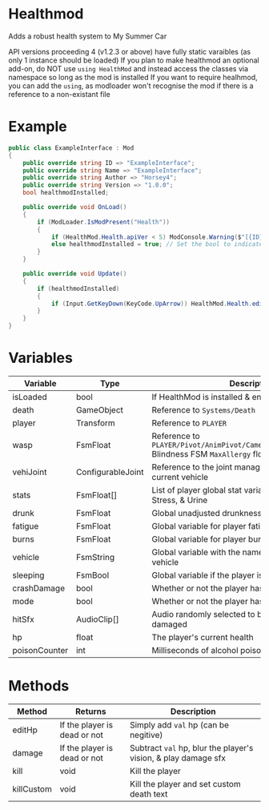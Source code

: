 # Healthmod
Adds a robust health system to My Summer Car

API versions proceeding 4 (v1.2.3 or above) have fully static varaibles (as only 1 instance should be loaded)
If you plan to make healthmod an optional add-on, do NOT use `using HealthMod` and instead access the classes via namespace so long as the mod is installed
If you want to require healhmod, you can add the `using`, as modloader won't recognise the mod if there is a reference to a non-existant file

# Example

```cs
public class ExampleInterface : Mod
{
    public override string ID => "ExampleInterface";
    public override string Name => "ExampleInterface";
    public override string Author => "Horsey4";
    public override string Version => "1.0.0";
    bool healthmodInstalled;

    public override void OnLoad()
    {
        if (ModLoader.IsModPresent("Health"))
        {
            if (HealthMod.Health.apiVer < 5) ModConsole.Warning($"[{ID}] HealthMod out of date, skipped hooks"); // Check if healthmod is up to date
            else healthmodInstalled = true; // Set the bool to indicate healthmod is installed and updated
        }
    }

    public override void Update()
    {
        if (healthmodInstalled)
        {
            if (Input.GetKeyDown(KeyCode.UpArrow)) HealthMod.Health.editHp(10, "Example"); // Heal 10hp if up arrow is pressed
        }
    }
}
```

# Variables

| Variable | Type | Description |
|-|-|-|
| isLoaded | bool | If HealthMod is installed & enabled |
| death | GameObject | Reference to `Systems/Death` |
| player | Transform | Reference to `PLAYER` |
| wasp | FsmFloat | Reference to `PLAYER/Pivot/AnimPivot/Camera/FPSCamera/FPSCamera` Blindness FSM `MaxAllergy` float |
| vehiJoint | ConfigurableJoint | Reference to the joint managing death force for the current vehicle |
| stats | FsmFloat[] | List of player global stat variables; Thirst, Hunger, Stress, & Urine |
| drunk | FsmFloat | Global unadjusted drunkness variable |
| fatigue | FsmFloat | Global variable for player fatigue |
| burns | FsmFloat | Global variable for player burns |
| vehicle | FsmString | Global variable with the name of the player's current vehicle |
| sleeping | FsmBool | Global variable if the player is sleeping or not |
| crashDamage | bool | Whether or not the player has crash damage enabled |
| mode | bool | Whether or not the player has vanilla mode enabled |
| hitSfx | AudioClip[] | Audio randomly selected to be played when damaged |
| hp | float | The player's current health |
| poisonCounter | int | Milliseconds of alcohol poisoning left |

# Methods

| Method | Returns | Description |
|-|-|-|
| editHp | If the player is dead or not | Simply add `val` hp (can be negitive) |
| damage | If the player is dead or not | Subtract `val` hp, blur the player's vision, & play damage sfx |
| kill | void | Kill the player |
| killCustom | void | Kill the player and set custom death text |
